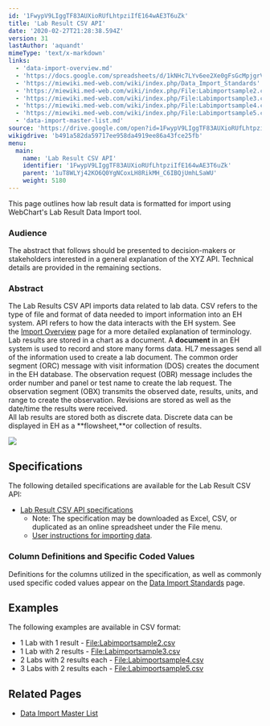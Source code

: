 ```yaml
---
id: '1FwypV9LIggTF83AUXioRUfLhtpziIfE164wAE3T6uZk'
title: 'Lab Result CSV API'
date: '2020-02-27T21:28:38.594Z'
version: 31
lastAuthor: 'aquandt'
mimeType: 'text/x-markdown'
links:
  - 'data-import-overview.md'
  - 'https://docs.google.com/spreadsheets/d/1kNHc7LYv6ee2Xe0gFsGcMpjgrVnuWljTWp5qX7PNGK4/edit#gid=0'
  - 'https://miewiki.med-web.com/wiki/index.php/Data_Import_Standards'
  - 'https://miewiki.med-web.com/wiki/index.php/File:Labimportsample2.csv'
  - 'https://miewiki.med-web.com/wiki/index.php/File:Labimportsample3.csv'
  - 'https://miewiki.med-web.com/wiki/index.php/File:Labimportsample4.csv'
  - 'https://miewiki.med-web.com/wiki/index.php/File:Labimportsample5.csv'
  - 'data-import-master-list.md'
source: 'https://drive.google.com/open?id=1FwypV9LIggTF83AUXioRUfLhtpziIfE164wAE3T6uZk'
wikigdrive: 'b491a582da59717ee958da4919ee86a43fce25fb'
menu:
  main:
    name: 'Lab Result CSV API'
    identifier: '1FwypV9LIggTF83AUXioRUfLhtpziIfE164wAE3T6uZk'
    parent: '1uT8WLYj42KO6Q0YgNCoxLH8RikMH_C6IBQjUmhLSaWU'
    weight: 5180
---
```

This page outlines how lab result data is formatted for import using WebChart's Lab Result Data Import tool.
  
### **Audience**  
  
The abstract that follows should be presented to decision-makers or stakeholders interested in a general explanation of the XYZ API. Technical details are provided in the remaining sections.
  
### **Abstract**  
  
The Lab Results CSV API imports data related to lab data. CSV refers to the type of file and format of data needed to import information into an EH system. API refers to how the data interacts with the EH system. See the [Import Overview](data-import-overview.md) page for a more detailed explanation of terminology.  
Lab results are stored in a chart as a document. A **document** in an EH system is used to record and store many forms data. HL7 messages send all of the information used to create a lab document. The common order segment (ORC) message with visit information (DOS) creates the document in the EH database. The observation request (OBR) message includes the order number and panel or test name to create the lab request. The observation segment (OBX) transmits the observed date, results, units, and range to create the observation. Revisions are stored as well as the date/time the results were received.  
All lab results are stored both as discrete data. Discrete data can be displayed in EH as a **flowsheet,**or collection of results.
  
![](../lab-result-csv-api.assets/a227f45c633d223b420da98d1e1a7948.png)  

  
## **Specifications**  
  
The following detailed specifications are available for the Lab Result CSV API:
* [Lab Result CSV API specifications](https://docs.google.com/spreadsheets/d/1kNHc7LYv6ee2Xe0gFsGcMpjgrVnuWljTWp5qX7PNGK4/edit#gid=0)
   * Note: The specification may be downloaded as Excel, CSV, or duplicated as an online spreadsheet under the File menu.
   * [User instructions for importing data](#gjdgxs).
  
### **Column Definitions and Specific Coded Values**  
  
Definitions for the columns utilized in the specification, as well as commonly used specific coded values appear on the [Data Import Standards](https://miewiki.med-web.com/wiki/index.php/Data_Import_Standards) page.
  
## **Examples**  
  
The following examples are available in CSV format:
* 1 Lab with 1 result - [File:Labimportsample2.csv](https://miewiki.med-web.com/wiki/index.php/File:Labimportsample2.csv)
* 1 Lab with 2 results - [File:Labimportsample3.csv](https://miewiki.med-web.com/wiki/index.php/File:Labimportsample3.csv)
* 2 Labs with 2 results each - [File:Labimportsample4.csv](https://miewiki.med-web.com/wiki/index.php/File:Labimportsample4.csv)
* 3 Labs with 2 results each - [File:Labimportsample5.csv](https://miewiki.med-web.com/wiki/index.php/File:Labimportsample5.csv)
  
## **Related Pages**  

* [Data Import Master List](data-import-master-list.md)
